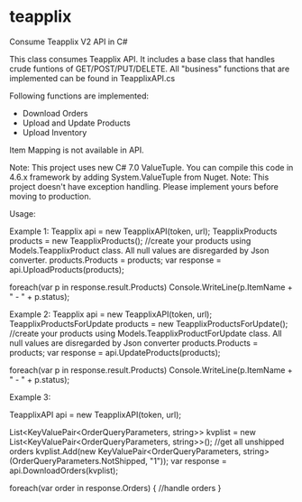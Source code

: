 # teapplix
Consume Teapplix V2 API in C# 

This class consumes Teapplix API. It includes a base class that handles crude funtions of GET/POST/PUT/DELETE.
All "business" functions that are implemented can be found in TeapplixAPI.cs

Following functions are implemented: 
- Download Orders 
- Upload and Update Products
- Upload Inventory

Item Mapping is not available in API. 

Note: This project uses new C# 7.0 ValueTuple. You can compile this code in 4.6.x framework by adding System.ValueTuple from Nuget.
Note: This project doesn't have exception handling. Please implement yours before moving to production.

Usage: 

Example 1: 
Teapplix api = new TeapplixAPI(token, url);
TeapplixProducts products = new TeapplixProducts();
//create your products using Models.TeapplixProduct class. All null values are disregarded by Json converter. 
products.Products = products; 
var response = api.UploadProducts(products);

foreach(var p in response.result.Products)
  Console.WriteLine(p.ItemName + " - " + p.status);
  
Example 2: 
Teapplix api = new TeapplixAPI(token, url);
TeapplixProductsForUpdate products = new TeapplixProductsForUpdate();
//create your products using Models.TeapplixProductForUpdate class. All null values are disregarded by Json converter
products.Products = products; 
var response = api.UpdateProducts(products);

foreach(var p in response.result.Products)
  Console.WriteLine(p.ItemName + " - " + p.status);
  
Example 3: 

TeapplixAPI api = new TeapplixAPI(token, url);

List<KeyValuePair<OrderQueryParameters, string>> kvplist = new List<KeyValuePair<OrderQueryParameters, string>>();
//get all unshipped orders
kvplist.Add(new KeyValuePair<OrderQueryParameters, string>(OrderQueryParameters.NotShipped, "1"));
var response = api.DownloadOrders(kvplist);

foreach(var order in response.Orders)
{
  //handle orders
}




  
